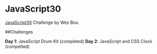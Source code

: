 # JavaScript30
[JavaScript30](https://javascript30.com/) Challenge by Wes Bos.

##Challenges

**Day 1:** JavaScript Drum Kit (completed)
**Day 2:** JavaScript and CSS Clock (compelted)
